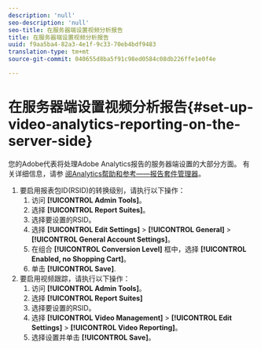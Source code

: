 ```yaml
---
description: 'null'
seo-description: 'null'
seo-title: 在服务器端设置视频分析报告
title: 在服务器端设置视频分析报告
uuid: f9aa5ba4-82a3-4e1f-9c33-70eb4bdf9483
translation-type: tm+mt
source-git-commit: 040655d8ba5f91c98ed0584c08db226ffe1e0f4e

---
```



# 在服务器端设置视频分析报告{#set-up-video-analytics-reporting-on-the-server-side}

您的Adobe代表将处理Adobe Analytics报告的服务器端设置的大部分方面。 有关详细信息，请参 [阅Analytics帮助和参考——报告套件管理器](https://microsite.omniture.com/t2/help/en_US/reference/#Report_Suite_Manager)。
1. 要启用报表包ID(RSID)的转换级别，请执行以下操作：
   1. 访问 **[!UICONTROL Admin Tools]**。
   1. 选择 **[!UICONTROL Report Suites]**。
   1. 选择要设置的RSID。
   1. 选择 **[!UICONTROL Edit Settings]** > **[!UICONTROL General]** > **[!UICONTROL General Account Settings]**。
   1. 在组合 **[!UICONTROL Conversion Level]** 框中，选择 **[!UICONTROL Enabled, no Shopping Cart]**。
   1. 单击 **[!UICONTROL Save]**.
1. 要启用视频跟踪，请执行以下操作：
   1. 访问 **[!UICONTROL Admin Tools]**。
   1. 选择 **[!UICONTROL Report Suites]**
   1. 选择要设置的RSID。
   1. 选择 **[!UICONTROL Video Management]** > **[!UICONTROL Edit Settings]** > **[!UICONTROL Video Reporting]**。
   1. 选择设置并单击 **[!UICONTROL Save]**。
